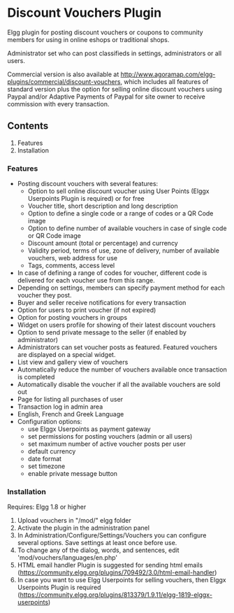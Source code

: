 # Discount Vouchers Plugin 

Elgg plugin for posting discount vouchers or coupons to community members for using in online eshops or traditional shops.

Administrator set who can post classifieds in settings, administrators or all users.

Commercial version is also available at http://www.agoramap.com/elgg-plugins/commercial/discount-vouchers, which includes all features of standard version plus the option for selling online discount vouchers using Paypal and/or Adaptive Payments of Paypal for site owner to receive commission with every transaction.

## Contents 
1. Features
2. Installation

### Features
- Posting discount vouchers with several features:
  * Option to sell online discount voucher using User Points (Elggx Userpoints Plugin is required) or for free
  * Voucher title, short description and long description
  * Option to define a single code or a range of codes or a QR Code image
  * Option to define number of available vouchers in case of single code or QR Code image
  * Discount amount (total or percentage) and currency
  * Validity period, terms of use, zone of delivery, number of available vouchers, web address for use
  * Tags, comments, access level
- In case of defining a range of codes for voucher, different code is delivered for each voucher use from this range.
- Depending on settings, members can specify payment method for each voucher they post. 
- Buyer and seller receive notifications for every transaction
- Option for users to print voucher (if not expired)
- Option for posting vouchers in groups
- Widget on users profile for showing of their latest discount vouchers
- Option to send private message to the seller (if enabled by administrator)
- Administrators can set voucher posts as featured. Featured vouchers are displayed on a special widget.
- List view and gallery view of vouchers
- Automatically reduce the number of vouchers available once transaction is completed
- Automatically disable the voucher if all the available vouchers are sold out
- Page for listing all purchases of user
- Transaction log in admin area
- English, French and Greek Language
- Configuration options:
  * use Elggx Userpoints as payment gateway
  * set permissions for posting vouchers (admin or all users)
  * set maximum number of active voucher posts per user
  * default currency
  * date format
  * set timezone
  * enable private message button

### Installation
Requires: Elgg 1.8 or higher

1. Upload vouchers in "/mod/" elgg folder
2. Activate the plugin in the administration panel
3. In Administration/Configure/Settings/Vouchers you can configure several options. Save settings at least once before use.
4. To change any of the dialog, words, and sentences, edit 'mod/vouchers/languages/en.php'
5. HTML email handler Plugin is suggested for sending html emails (https://community.elgg.org/plugins/709492/3.0/html-email-handler)
6. In case you want to use Elgg Userpoints for selling vouchers, then Elggx Userpoints Plugin is required (https://community.elgg.org/plugins/813379/1.9.11/elgg-1819-elggx-userpoints)


